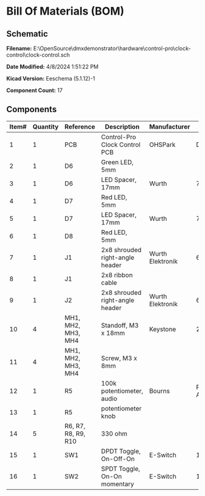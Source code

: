 
# Bill Of Materials (BOM)

## Schematic

**Filename:** E:\OpenSource\dmxdemonstrator\hardware\control-pro\clock-control\clock-control.sch

**Date Modified:** 4/8/2024 1:51:22 PM

**Kicad Version:** Eeschema (5.1.12)-1

**Component Count:** 17

## Components

Item#|Quantity|Reference|Description|Manufacturer|Part Number|Datasheet|Notes
-----|--------|---------|-----------|------------|-----------|---------|-----
1|1|PCB|Control-Pro Clock Control PCB|OHSPark|DMX-CPCB, Rev 1.3||[Order](https://oshpark.com/shared_projects/llBuRZd8)|
2|1|D6|Green LED, 5mm||||
3|1|D6|LED Spacer, 17mm|Wurth|705820170|[Data Sheet](https://www.we-online.de/katalog/datasheet/705820xxx_overview.pdf)|
4|1|D7|Red LED, 5mm||||
5|1|D7|LED Spacer, 17mm|Wurth|705820170|[Data Sheet](https://www.we-online.de/katalog/datasheet/705820xxx_overview.pdf)|
6|1|D8|Red LED, 5mm||||
7|1|J1|2x8 shrouded right-angle header|Wurth Elektronik|61201621721|[Data Sheet](https://www.we-online.com/components/products/datasheet/61201621721.pdf)|
8|1|J1|2x8 ribbon cable||||
9|1|J2|2x8 shrouded right-angle header|Wurth Elektronik|61201621721|[Data Sheet](https://www.we-online.com/components/products/datasheet/61201621721.pdf)|
10|4|MH1, MH2, MH3, MH4|Standoff, M3 x 18mm|Keystone|24446||
11|4|MH1, MH2, MH3, MH4|Screw, M3 x 8mm||||
12|1|R5|100k potentiometer, audio|Bourns|PTV09A-4030F-A104|[Data Sheet](https://www.bourns.com/docs/Product-Datasheets/PTV09.pdf)|
13|1|R5|potentiometer knob||||
14|5|R6, R7, R8, R9, R10|330 ohm||||
15|1|SW1|DPDT Toggle, On-Off-On|E-Switch|100DP3T1B1M1QEH|[Data Sheet](https://sten-eswitch-13110800-production.s3.amazonaws.com/system/asset/product_line/data_sheet/129/100.pdf)|
16|1|SW2|SPDT Toggle, On-On momentary|E-Switch|100SP2T1B1M1QEH|[Data Sheet](https://sten-eswitch-13110800-production.s3.amazonaws.com/system/asset/product_line/data_sheet/129/100.pdf)|
<!--BOMROW-->

